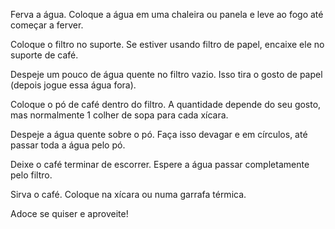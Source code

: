 Ferva a água.
Coloque a água em uma chaleira ou panela e leve ao fogo até começar a ferver.

Coloque o filtro no suporte.
Se estiver usando filtro de papel, encaixe ele no suporte de café.

Despeje um pouco de água quente no filtro vazio.
Isso tira o gosto de papel (depois jogue essa água fora).

Coloque o pó de café dentro do filtro.
A quantidade depende do seu gosto, mas normalmente 1 colher de sopa para cada xícara.

Despeje a água quente sobre o pó.
Faça isso devagar e em círculos, até passar toda a água pelo pó.

Deixe o café terminar de escorrer.
Espere a água passar completamente pelo filtro.

Sirva o café.
Coloque na xícara ou numa garrafa térmica.

Adoce se quiser e aproveite!